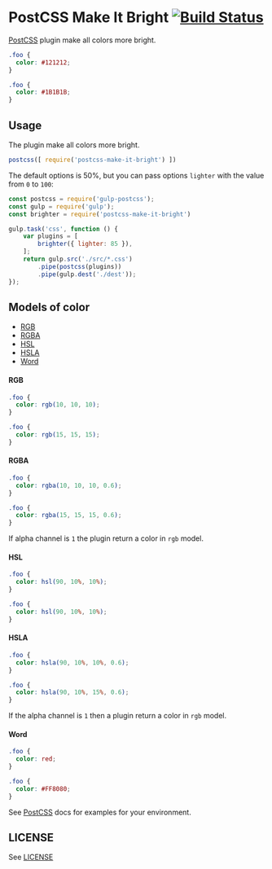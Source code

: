 # PostCSS Make It Bright [![Build Status][ci-img]][ci]

[PostCSS] plugin make all colors more bright.

[PostCSS]: https://github.com/postcss/postcss
[ci-img]:  https://travis-ci.org/janczer/postcss-make-it-bright.svg
[ci]:      https://travis-ci.org/janczer/postcss-make-it-bright

```css
.foo {
  color: #121212;
}
```

```css
.foo {
  color: #1B1B1B;
}
```

## Usage

The plugin make all colors more bright.

```js
postcss([ require('postcss-make-it-bright') ])
```

The default options is 50%, but you can pass options `lighter` with the value from `0` to `100`:

```js
const postcss = require('gulp-postcss');
const gulp = require('gulp');
const brighter = require('postcss-make-it-bright') 

gulp.task('css', function () {
    var plugins = [
        brighter({ lighter: 85 }),
    ];
    return gulp.src('./src/*.css')
        .pipe(postcss(plugins))
        .pipe(gulp.dest('./dest'));
});
```

## Models of color

* [RGB](#rgb)
* [RGBA](#rgba)
* [HSL](#hsl)
* [HSLA](#hsla)
* [Word](#word)

#### RGB

```css
.foo {
  color: rgb(10, 10, 10);
}
```

```css
.foo {
  color: rgb(15, 15, 15);
}
```

#### RGBA

```css
.foo {
  color: rgba(10, 10, 10, 0.6);
}
```

```css
.foo {
  color: rgba(15, 15, 15, 0.6);
}
```

If alpha channel is `1` the plugin return a color in `rgb` model.

#### HSL

```css
.foo {
  color: hsl(90, 10%, 10%);
}
```

```css
.foo {
  color: hsl(90, 10%, 10%);
}
```

#### HSLA

```css
.foo {
  color: hsla(90, 10%, 10%, 0.6);
}
```

```css
.foo {
  color: hsla(90, 10%, 15%, 0.6);
}
```

If the alpha channel is `1` then a plugin return a color in `rgb` model.

#### Word


```css
.foo {
  color: red;
}
```

```css
.foo {
  color: #FF8080;
}
```

See [PostCSS] docs for examples for your environment.

## LICENSE

See [LICENSE](LICENSE)

